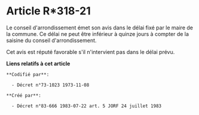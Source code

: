 # Article R*318-21

Le conseil d'arrondissement émet son avis dans le délai fixé par le maire de la commune. Ce délai ne peut être inférieur à
quinze jours à compter de la saisine du conseil d'arrondissement.

Cet avis est réputé favorable s'il n'intervient pas dans le délai prévu.

**Liens relatifs à cet article**

	**Codifié par**:

	  - Décret n°73-1023 1973-11-08

	**Créé par**:

	  - Décret n°83-666 1983-07-22 art. 5 JORF 24 juillet 1983

